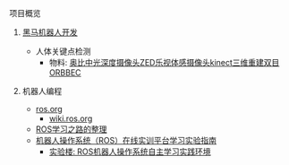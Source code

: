 项目概览

1. [黑马机器人开发](http://www.itheima.org/)
    - 人体关键点检测
        * 物料: [奥比中光深度摄像头ZED乐视体感摄像头kinect三维重建双目ORBBEC](https://item.taobao.com/item.htm?spm=a230r.1.14.16.35356b5ed2FXKa&id=597588634543&ns=1&abbucket=16#detail)


1. 机器人编程
    - [ros.org](https://www.ros.org/)
        - [wiki.ros.org](http://wiki.ros.org/cn)
    - [ROS学习之路的整理](https://blog.csdn.net/zhanshen112/article/details/82792467)
    - [机器人操作系统（ROS）在线实训平台学习实验指南](https://blog.csdn.net/zhangrelay/article/details/74615051)
        - [实验楼: ROS机器人操作系统自主学习实践环境](https://www.shiyanlou.com/courses/854)
        